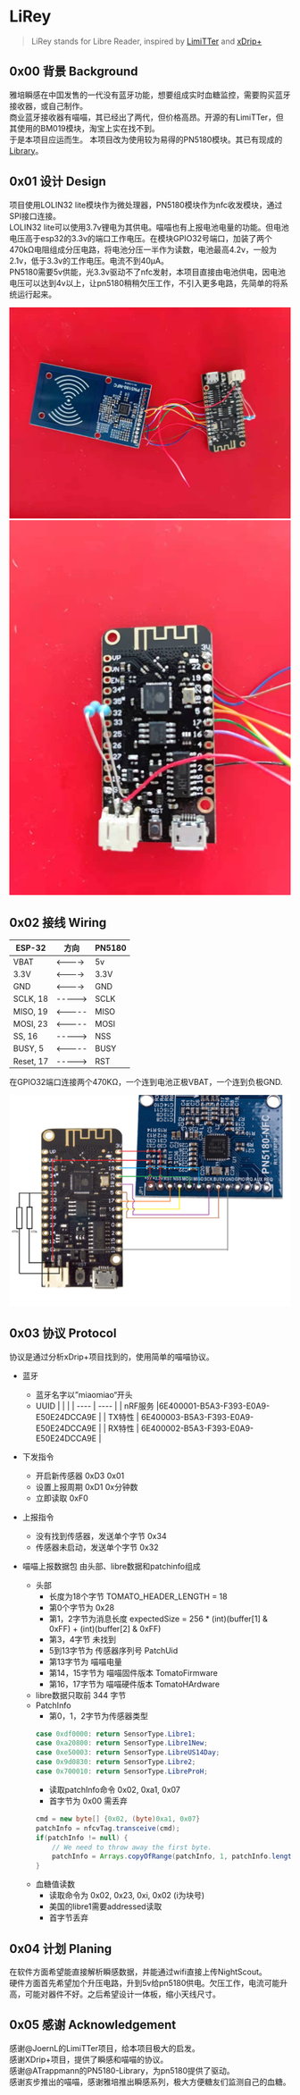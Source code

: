 # LiRey
> LiRey stands for Libre Reader, inspired by [LimiTTer](https://github.com/JoernL/LimiTTer) and [xDrip+](https://github.com/NightscoutFoundation/xDrip)

## 0x00 背景 Background
雅培瞬感在中囯发售的一代没有蓝牙功能，想要组成实时血糖监控，需要购买蓝牙接收器，或自己制作。  
商业蓝牙接收器有喵喵，其已经出了两代，但价格高昂。开源的有LimiTTer，但其使用的BM019模块，淘宝上实在找不到。  
于是本项目应运而生。 本项目改为使用较为易得的PN5180模块。其已有现成的[Library](https://github.com/ATrappmann/PN5180-Library)。

## 0x01 设计 Design
项目使用LOLIN32 lite模块作为微处理器，PN5180模块作为nfc收发模块，通过SPI接口连接。  
LOLIN32 lite可以使用3.7v锂电为其供电。喵喵也有上报电池电量的功能。但电池电压高于esp32的3.3v的端口工作电压。在模块GPIO32号端口，加装了两个470kΩ电阻组成分压电路，将电池分压一半作为读数，电池最高4.2v，一般为2.1v，低于3.3v的工作电压。电流不到40μA。  
PN5180需要5v供能，光3.3v驱动不了nfc发射，本项目直接由电池供电，因电池电压可以达到4v以上，让pn5180稍稍欠压工作，不引入更多电路，先简单的将系统运行起来。

![layout](img/layout.jpg)
![lolin32_lite](img/layout2.jpg)

## 0x02 接线 Wiring
| ESP-32 |  方向   | PN5180 |
| ------ | ------ | ------ |
|  VBAT  | <----> |   5v   |
|  3.3V  | <----> |  3.3V  |
|  GND   | <----> |   GND  |
|SCLK, 18| -----> |  SCLK  |
|MISO, 19| <----- |  MISO  |
|MOSI, 23| <----- |  MOSI  |
| SS, 16 | -----> |   NSS  |
|BUSY, 5 | <----- |  BUSY  |
|Reset, 17| -----> |  RST  |

在GPIO32端口连接两个470KΩ，一个连到电池正极VBAT，一个连到负极GND.

![wiring](img/wiring.png)

## 0x03 协议 Protocol
协议是通过分析xDrip+项目找到的，使用简单的喵喵协议。

- 蓝牙
    - 蓝牙名字以”miaomiao“开头
    - UUID
        |  |  |
        | ---- | ---- |
        | nRF服务 |6E400001-B5A3-F393-E0A9-E50E24DCCA9E |
        | TX特性 | 6E400003-B5A3-F393-E0A9-E50E24DCCA9E |
        | RX特性 | 6E400002-B5A3-F393-E0A9-E50E24DCCA9E |

- 下发指令
    - 开启新传感器  0xD3 0x01
    - 设置上报周期  0xD1 0x分钟数
    - 立即读取     0xF0

- 上报指令
    - 没有找到传感器，发送单个字节 0x34
    - 传感器未启动，发送单个字节 0x32

- 喵喵上报数据包
    由头部、libre数据和patchinfo组成
    - 头部
        - 长度为18个字节 TOMATO_HEADER_LENGTH = 18
        - 第0个字节为 0x28 
        - 第1，2字节为消息长度 expectedSize = 256 * (int)(buffer[1] & 0xFF) + (int)(buffer[2] & 0xFF)
        - 第3，4字节 未找到
        - 5到13字节为 传感器序列号 PatchUid
        - 第13字节为 喵喵电量
        - 第14，15字节为 喵喵固件版本 TomatoFirmware
        - 第16，17字节为 喵喵硬件版本 TomatoHArdware
    - libre数据只取前 344 字节
    - PatchInfo
        - 第0，1，2字节为传感器类型
        ``` java
        case 0xdf0000: return SensorType.Libre1;
        case 0xa20800: return SensorType.Libre1New;
        case 0xe50003: return SensorType.LibreUS14Day;
        case 0x9d0830: return SensorType.Libre2;
        case 0x700010: return SensorType.LibreProH;
        ```
        - 读取patchInfo命令 0x02, 0xa1, 0x07
        - 首字节为 0x00 需丢弃
        ``` java
        cmd = new byte[] {0x02, (byte)0xa1, 0x07}
        patchInfo = nfcvTag.transceive(cmd);
        if(patchInfo != null) {
            // We need to throw away the first byte.
            patchInfo = Arrays.copyOfRange(patchInfo, 1, patchInfo.length);
        }
        ```
    - 血糖值读数
        - 读取命令为 0x02, 0x23, 0xi, 0x02 (i为块号)
        - 美国的libre1需要addressed读取
        - 首字节丢弃

## 0x04 计划 Planing
在软件方面希望能直接解析瞬感数据，并能通过wifi直接上传NightScout。  
硬件方面首先希望加个升压电路，升到5v给pn5180供电。欠压工作，电流可能升高，可能对器件不好。之后希望设计一体板，缩小天线尺寸。

## 0x05 感谢 Acknowledgement
感谢@JoernL的LimiTTer项目，给本项目极大的启发。  
感谢XDrip+项目，提供了瞬感和喵喵的协议。  
感谢@ATrappmann的PN5180-Library，为pn5180提供了驱动。  
感谢亥步推出的喵喵，感谢雅培推出瞬感系列，极大方便糖友们监测自己的血糖。
